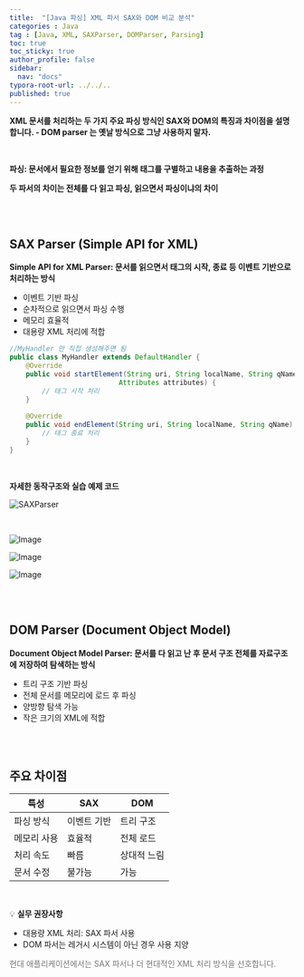 ```yaml
---
title:  "[Java 파싱] XML 파서 SAX와 DOM 비교 분석"
categories : Java
tag : [Java, XML, SAXParser, DOMParser, Parsing]
toc: true
toc_sticky: true
author_profile: false
sidebar:
  nav: "docs"
typora-root-url: ../../..
published: true
---
```




**XML 문서를 처리하는 두 가지 주요 파싱 방식인 SAX와 DOM의 특징과 차이점을 설명합니다. - DOM parser 는 옛날 방식으로 그냥 사용하지 말자.** 

<br>

**파싱: 문서에서 필요한 정보를 얻기 위해 태그를 구별하고 내용을 추출하는 과정**

**두 파서의 차이는 전체를 다 읽고 파싱, 읽으면서 파싱이냐의 차이**

<br>

<br>

## SAX Parser (Simple API for XML)

**Simple API for XML Parser: 문서를 읽으면서 태그의 시작, 종료 등 이벤트 기반으로 처리하는 방식**

- 이벤트 기반 파싱
- 순차적으로 읽으면서 파싱 수행
- 메모리 효율적
- 대용량 XML 처리에 적합

```java
//MyHandler 만 직접 생성해주면 됨
public class MyHandler extends DefaultHandler {
    @Override
    public void startElement(String uri, String localName, String qName, 
                           Attributes attributes) {
        // 태그 시작 처리
    }
    
    @Override
    public void endElement(String uri, String localName, String qName) {
        // 태그 종료 처리
    }
}
```

<br>

**자세한 동작구조와 실습 예제 코드**

![SAXParser](https://github.com/user-attachments/assets/28da60e6-a7fb-43ab-a3b5-4d5aa49cf9f2) 

<br>

![Image](https://github.com/user-attachments/assets/fcbabbce-e825-4c8a-9798-1620c4bf3fee) 

![Image](https://github.com/user-attachments/assets/f88e9358-04ba-4b8b-aef4-fc7c884592d6)  

![Image](https://github.com/user-attachments/assets/75e7ce4a-6ac0-446a-b3a6-ce90b6a30771)  

<br>

<br>

## DOM Parser (Document Object Model)

**Document Object Model Parser: 문서를 다 읽고 난 후 문서 구조 전체를 자료구조에 저장하여 탐색하는 방식**

- 트리 구조 기반 파싱
- 전체 문서를 메모리에 로드 후 파싱
- 양방향 탐색 가능
- 작은 크기의 XML에 적합

<br>

<br>

## 주요 차이점

| 특성        | SAX         | DOM         |
| ----------- | ----------- | ----------- |
| 파싱 방식   | 이벤트 기반 | 트리 구조   |
| 메모리 사용 | 효율적      | 전체 로드   |
| 처리 속도   | 빠름        | 상대적 느림 |
| 문서 수정   | 불가능      | 가능        |

<br>

💡 **실무 권장사항**

- 대용량 XML 처리: SAX 파서 사용
- DOM 파서는 레거시 시스템이 아닌 경우 사용 지양

<span style="color:#777777">현대 애플리케이션에서는 SAX 파서나 더 현대적인 XML 처리 방식을 선호합니다.</span>
